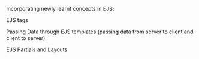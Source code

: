 Incorporating newly learnt concepts in EJS;

EJS tags

Passing Data through EJS templates (passing data from server to client and client to server)

EJS Partials and Layouts